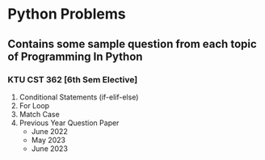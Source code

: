 # Python Problems
## Contains some sample question from each topic of Programming In Python 
### KTU CST 362 [6th Sem Elective]
1. Conditional Statements (if-elif-else)
2. For Loop
3. Match Case
4. Previous Year Question Paper
    * June 2022
    * May  2023
    * June 2023
